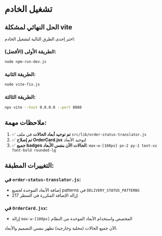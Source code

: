 # تشغيل الخادم

## الحل النهائي لمشكلة vite

اختر إحدى الطرق التالية لتشغيل الخادم:

### الطريقة الأولى (الأفضل):
```bash
node npm-run-dev.js
```

### الطريقة الثانية:
```bash
node vite-fix.js
```

### الطريقة الثالثة:
```bash
npx vite --host 0.0.0.0 --port 8080
```

## ملاحظات مهمة:

1. ✅ **تم توحيد أبعاد الحالات** في ملف `src/lib/order-status-translator.js`
2. ✅ **تم إصلاح OrderCard.jsx** لتوحيد الأبعاد
3. ✅ **جميع badges الحالات الآن بنفس الأبعاد**: `max-w-[160px] px-2 py-1 text-xs font-bold rounded-lg`

## التغييرات المطبقة:

### في `order-status-translator.js`:
- إضافة الأبعاد الموحدة لجميع patterns في `DELIVERY_STATUS_PATTERNS`
- إزالة الإضافة المكررة في السطر 217

### في `OrderCard.jsx`:
- إزالة `max-w-[180px]` المخصص واستخدام الأبعاد الموحدة من النظام

الآن جميع الحالات (محلية وخارجية) تظهر بنفس التصميم والأبعاد.